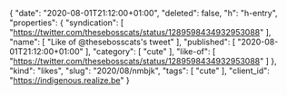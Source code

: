 {
  "date": "2020-08-01T21:12:00+01:00",
  "deleted": false,
  "h": "h-entry",
  "properties": {
    "syndication": [
      "https://twitter.com/thesebosscats/status/1289598434932953088"
    ],
    "name": [
      "Like of @thesebosscats's tweet"
    ],
    "published": [
      "2020-08-01T21:12:00+01:00"
    ],
    "category": [
      "cute"
    ],
    "like-of": [
      "https://twitter.com/thesebosscats/status/1289598434932953088"
    ]
  },
  "kind": "likes",
  "slug": "2020/08/nmbjk",
  "tags": [
    "cute"
  ],
  "client_id": "https://indigenous.realize.be"
}
